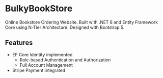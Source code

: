 # BulkyBookStore
Online Bookstore Ordering Website. Built with .NET 6 and Entity Framework Core using N-Tier Architecture. Designed with Bootstrap 5.

## Features
+ EF Core Identity implemented
  + Role-based Authentication and Authorization
  + Full Account Management
+ Stripe Payment integrated
